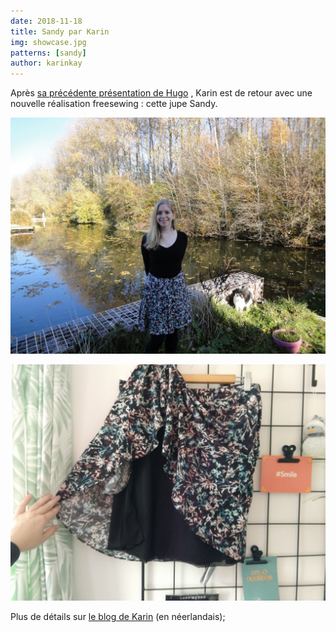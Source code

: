 ```yaml
---
date: 2018-11-18
title: Sandy par Karin
img: showcase.jpg
patterns: [sandy]
author: karinkay
---
```


Après 
[sa précédente présentation de Hugo](/fr/showcase/hugo-by-karin)
, Karin est de retour avec une nouvelle réalisation freesewing :
cette jupe Sandy.

![Une autre vue](view2.jpg)

![Une vue de la doublure](view3.jpg)

Plus de détails sur [le blog de Karin](https://www.karinkay.nl/sandy-een-gratis-patroon-voor-een-cirkelrok-op-maat/) (en néerlandais);


